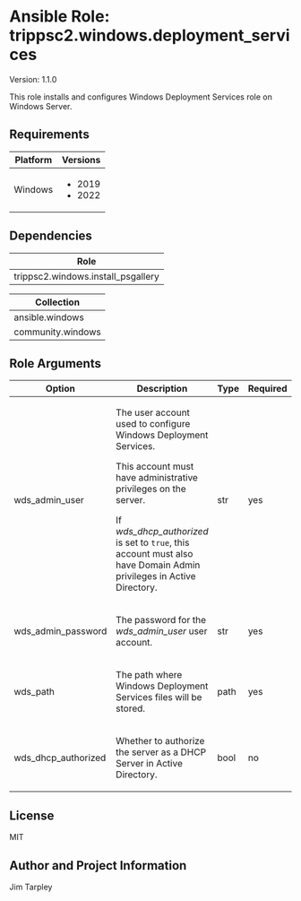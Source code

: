 <!-- BEGIN_ANSIBLE_DOCS -->

# Ansible Role: trippsc2.windows.deployment_services
Version: 1.1.0

This role installs and configures Windows Deployment Services role on Windows Server.

## Requirements

| Platform | Versions |
| -------- | -------- |
| Windows | <ul><li>2019</li><li>2022</li></ul> |

## Dependencies
| Role |
| ---- |
| trippsc2.windows.install_psgallery |

| Collection |
| ---------- |
| ansible.windows |
| community.windows |

## Role Arguments
|Option|Description|Type|Required|Choices|Default|
|---|---|---|---|---|---|
| wds_admin_user | <p>The user account used to configure Windows Deployment Services.</p><p>This account must have administrative privileges on the server.</p><p>If *wds_dhcp_authorized* is set to `true`, this account must also have Domain Admin privileges in Active Directory.</p> | str | yes |  |  |
| wds_admin_password | <p>The password for the *wds_admin_user* user account.</p> | str | yes |  |  |
| wds_path | <p>The path where Windows Deployment Services files will be stored.</p> | path | yes |  |  |
| wds_dhcp_authorized | <p>Whether to authorize the server as a DHCP Server in Active Directory.</p> | bool | no |  |  |


## License
MIT

## Author and Project Information
Jim Tarpley
<!-- END_ANSIBLE_DOCS -->
